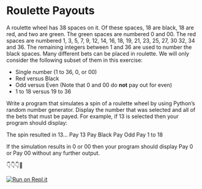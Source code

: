 # Roulette Payouts 
A roulette wheel has 38 spaces on it. Of these spaces, 18 are black, 18 are red, and two are green. The green spaces are numbered 0 and 00. The red spaces are numbered 1, 3, 5, 7, 9, 12, 14, 16, 18, 19, 21, 23, 25, 27, 30 32, 34 and 36. The remaining integers
between 1 and 36 are used to number the black spaces.
 Many different bets can be placed in roulette. We will only consider the following subset of them in this exercise:

* Single number (1 to 36, 0, or 00)
* Red versus Black
* Odd versus Even (Note that 0 and 00 do **not** pay out for even)
* 1 to 18 versus 19 to 36

Write a program that simulates a spin of a roulette wheel by using Python’s random number generator. Display the number that was selected and all of the bets that must be payed. For example, if 13 is selected then your program should display: 

The spin resulted in 13...
Pay 13
Pay Black
Pay Odd
Pay 1 to 18

If the simulation results in 0 or 00 then your program should display Pay 0 or
Pay 00 without any further output.

👇👇👇🤙

[![Run on Repl.it](https://repl.it/badge/github/isennkubilay/Roulette-Payouts)](https://repl.it/github/isennkubilay/Roulette-Payouts)
